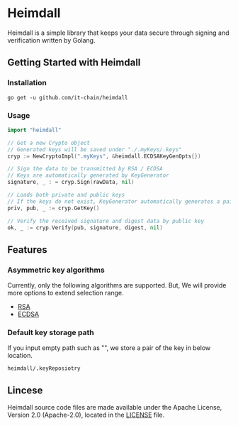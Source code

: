 # Heimdall

Heimdall is a simple library that keeps your data secure through signing and verification written by Golang.

## Getting Started with Heimdall

### Installation

```
go get -u github.com/it-chain/heimdall
```

### Usage

```Go
import "heimdall"

// Get a new Crypto object
// Generated keys will be saved under "./.myKeys/.keys"
cryp := NewCryptoImpl(".myKeys", &heimdall.ECDSAKeyGenOpts{})

// Sign the data to be transmitted by RSA / ECDSA
// Keys are automatically generated by KeyGenerator
signature, _ : = cryp.Sign(rawData, nil)

// Loads both private and public keys
// If the keys do not exist, KeyGenerator automatically generates a pair of keys
priv, pub, _ := cryp.GetKey()

// Verify the received signature and digest data by public key
ok, _ := cryp.Verify(pub, signature, digest, nil)
```

## Features 

### Asymmetric key algorithms
Currently, only the following algorithms are supported. But, We will provide more options to extend selection range.
- [RSA](https://en.wikipedia.org/wiki/RSA)
- [ECDSA](https://en.wikipedia.org/wiki/ECDSA)

### Default key storage path
If you input empty path such as "", we store a pair of the key in below location.

```
heimdall/.keyReposiotry
```

## Lincese

Heimdall source code files are made available under the Apache License, Version 2.0 (Apache-2.0), located in the [LICENSE](LICENSE) file.

